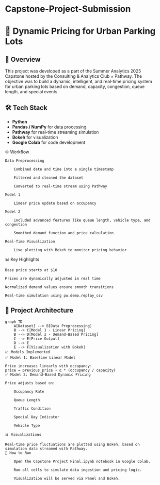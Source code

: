 # Capstone-Project-Submission
# 🚗 Dynamic Pricing for Urban Parking Lots

## 📌 Overview
This project was developed as a part of the Summer Analytics 2025 Capstone hosted by the Consulting & Analytics Club × Pathway. The objective was to build a dynamic, intelligent, and real-time pricing system for urban parking lots based on demand, capacity, congestion, queue length, and special events.

## 🛠️ Tech Stack
- **Python**
- **Pandas / NumPy** for data processing
- **Pathway** for real-time streaming simulation
- **Bokeh** for visualization
- **Google Colab** for code development

⚙️ Workflow

    Data Preprocessing

        Combined date and time into a single timestamp

        Filtered and cleaned the dataset

        Converted to real-time stream using Pathway

    Model 1

        Linear price update based on occupancy

    Model 2

        Included advanced features like queue length, vehicle type, and congestion

        Smoothed demand function and price calculation

    Real-Time Visualization

        Live plotting with Bokeh to monitor pricing behavior

📊 Key Highlights

    Base price starts at $10

    Prices are dynamically adjusted in real time

    Normalized demand values ensure smooth transitions

    Real-time simulation using pw.demo.replay_csv
## 🧠 Project Architecture

```mermaid
graph TD
    A[Dataset] --> B[Data Preprocessing]
    B --> C[Model 1 - Linear Pricing]
    B --> D[Model 2 - Demand-Based Pricing]
    C --> E[Price Output]
    D --> E
    E --> F[Visualization with Bokeh]
📈 Models Implemented
✅ Model 1: Baseline Linear Model

Price increases linearly with occupancy:
price = previous_price + α * (occupancy / capacity)
✅ Model 2: Demand-Based Dynamic Pricing

Price adjusts based on:

    Occupancy Rate

    Queue Length

    Traffic Condition

    Special Day Indicator

    Vehicle Type

📊 Visualizations

Real-time price fluctuations are plotted using Bokeh, based on simulation data streamed with Pathway.
📝 How to Run

    Open the Capstone Project Final.ipynb notebook in Google Colab.

    Run all cells to simulate data ingestion and pricing logic.

    Visualization will be served via Panel and Bokeh.
